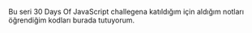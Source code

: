Bu seri 30 Days Of JavaScript challegena katıldığım için
aldığım notları öğrendiğim kodları burada tutuyorum.